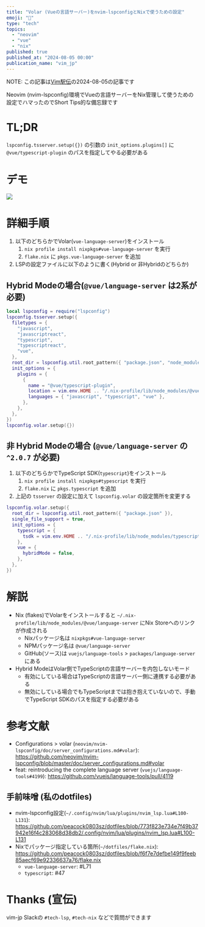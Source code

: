 ```yaml
---
title: "Volar (Vueの言語サーバー)をnvim-lspconfigとNixで使うための設定"
emoji: "🥷"
type: "tech"
topics:
  - "neovim"
  - "vue"
  - "nix"
published: true
published_at: "2024-08-05 00:00"
publication_name: "vim_jp"
---
```


NOTE: この記事は[Vim駅伝](https://vim-jp.org/ekiden/)の2024-08-05の記事です

Neovim (nvim-lspconfig)環境でVueの言語サーバーをNix管理して使うための設定でハマったのでShort Tips的な備忘録です

# TL;DR

`lspconfig.tsserver.setup({})` の引数の `init_options.plugins[]` に `@vue/typescript-plugin` のパスを指定してやる必要がある

# デモ

![](https://i.gyazo.com/4290327305a2d9adb38624c2b2043c10.gif)

# 詳細手順

1. 以下のどちらかでVolar(`vue-language-server`)をインストール
    1. `nix profile install nixpkgs#vue-language-server` を実行
    1. `flake.nix` に `pkgs.vue-language-server` を追加
1. LSPの設定ファイルに以下のように書く(Hybrid or 非Hybridのどちらか)

## Hybrid Modeの場合(`@vue/language-server` は2系が必要)

```lua
local lspconfig = require("lspconfig")
lspconfig.tsserver.setup({
  filetypes = {
    "javascript",
    "javascriptreact",
    "typescript",
    "typescriptreact",
    "vue",
  },
  root_dir = lspconfig.util.root_pattern({ "package.json", "node_modules" }),
  init_options = {
    plugins = {
      {
        name = "@vue/typescript-plugin",
        location = vim.env.HOME .. "/.nix-profile/lib/node_modules/@vue/language-server",
        languages = { "javascript", "typescript", "vue" },
      },
    },
  },
})
lspconfig.volar.setup({})
```

## 非 Hybrid Modeの場合 (`@vue/language-server` の `^2.0.7` が必要)

1. 以下のどちらかでTypeScript SDK(`typescript`)をインストール
    1. `nix profile install nixpkgs#typescript` を実行
    1. `flake.nix` に `pkgs.typescript` を追加
1. 上記の `tsserver` の設定に加えて `lspconfig.volar` の設定箇所を変更する

```lua
lspconfig.volar.setup({
  root_dir = lspconfig.util.root_pattern({ "package.json" }),
  single_file_support = true,
  init_options = {
    typescript = {
      tsdk = vim.env.HOME .. "/.nix-profile/lib/node_modules/typescript/lib",
    },
    vue = {
      hybridMode = false,
    },
  },
})
```

# 解説

- Nix (flakes)でVolarをインストールすると `~/.nix-profile/lib/node_modules/@vue/language-server` にNix Storeへのリンクが作成される
    - Nixパッケージ名は `nixpkgs#vue-language-server`
    - NPMパッケージ名は `@vue/language-server`
    - GitHub(ソース)は `vuejs/language-tools` > `packages/language-server` にある
- Hybrid ModeはVolar側でTypeScriptの言語サーバーを内包しないモード
    - 有効にしている場合はTypeScriptの言語サーバー側に連携する必要がある
    - 無効にしている場合でもTypeScriptまでは抱き抱えていないので、手動でTypeScript SDKのパスを指定する必要がある

# 参考文献

- Configurations > volar (`neovim/nvim-lspconfig/doc/server_configurations.md#volar`): https://github.com/neovim/nvim-lspconfig/blob/master/doc/server_configurations.md#volar
- feat: reintroducing the complete language server (`vuejs/language-tools#4199`): https://github.com/vuejs/language-tools/pull/4119

## 手前味噌 (私のdotfiles)

- nvim-lspconfig設定(`~/.config/nvim/lua/plugins/nvim_lsp.lua#L100-L131`): https://github.com/peacock0803sz/dotfiles/blob/773f823e734e7f49b37942e16f4c283068d38db2/.config/nvim/lua/plugins/nvim_lsp.lua#L100-L131
- Nixでパッケージ指定している箇所(`~/dotfiles/flake.nix`): https://github.com/peacock0803sz/dotfiles/blob/f6f7e7defbe149f9feeb85aecf69e92336637a76/flake.nix
    - `vue-language-server`: #L71
    - `typescript`: #47

# Thanks (宣伝)

vim-jp Slackの `#tech-lsp`, `#tech-nix` などで質問ができます
